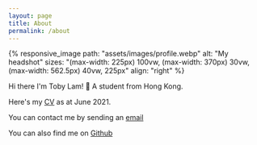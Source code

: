 ```yaml
---
layout: page
title: About
permalink: /about
---
```


{% responsive_image path: "assets/images/profile.webp" alt: "My headshot" sizes: "(max-width: 225px) 100vw, (max-width: 370px) 30vw, (max-width: 562.5px) 40vw,  225px" align: "right" %}

Hi there I'm Toby Lam! 👋 A student from Hong Kong. 

Here's my [CV]({{site.url}}/assets/documents/CV.pdf) as at June 2021. 

You can contact me by sending an [email](mailto:greenone092@gmail.com)

You can also find me on [Github](https://github.com/greenone092)